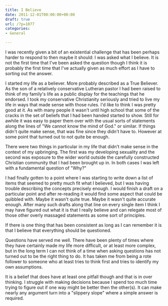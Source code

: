 ```yaml
---
title: I Believe
date: 2011-12-01T00:00:00+00:00
draft: true
url: /?p=1077
categories:
- General

---
```

I was recently given a bit of an existential challenge that has been perhaps harder to respond to then maybe it should: I was asked what I believe. It is not the first time that I've been asked the question though I think it is probably the first time that I've actually given as much effort as I have to sorting out the answer.

I started my life as a believer. More probably described as a True Believer. As the son of a relatively conservative Lutheran pastor I had been raised to think of my family's life as a public display for the teachings that he endorsed. I took my conservative Christianity seriously and tried to live my life in ways that made sense with those rules. I'd like to think I was pretty good at it. As with many people it wasn't until high school that some of the cracks in the set of beliefs that I had been handed started to show. Still for awhile it was easy to paper them over with the usual sorts of statements along the lines of "We cannot know the mind of God." or similar. If things didn't quite make sense, that was fine since they didn't have to. However at some point that turned out to not quite be enough.

There were two things in particular in my life that didn't make sense in the context of my upbringing. The first was my developing sexuality and the second was exposure to the wider world outside the carefully constructed Christian community that I had been brought up in. In both cases I was left with a fundamental question of "Why?"

I had finally gotten to a point where I was starting to write down a list of items that seemed to pretty much fit what I believed, but I was having trouble describing the concepts precisely enough. I would finish a draft on a particular point and after re-reading it would find some aspect that could be quibbled with. Maybe it wasn't quite true. Maybe it wasn't quite accurate enough. After many such drafts along that line on every single item I think I may have figured out what it is that I really believe and can relegate most of those other overly massaged statements as some sort of principles.

If there is one thing that has been consistent as long as I can remember it is that I believe that everything should be questioned.

Questions have served me well. There have been plenty of times where they have certainly made my life more difficult, or at least more complex, but in the long term I can not think of a time when asking questions has not turned out to be the right thing to do. It has taken me from being a rote follower to someone who at least tries to think first and tries to identify my own assumptions.

It is a belief that does have at least one pitfall though and that is in over thinking. I struggle with making decisions because I spend too much time trying to figure out if one way might be better then the other(s). It can make nearly any argument turn into a "slippery slope" where a simple answer is required.

